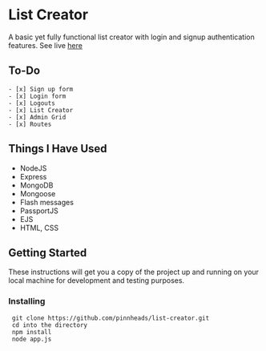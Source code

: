 # List Creator

A basic yet fully functional list creator with login and signup authentication features. See live [here](https://list-creator.herokuapp.com/)

## To-Do

    - [x] Sign up form
    - [x] Login form
    - [x] Logouts
    - [x] List Creator
    - [x] Admin Grid
    - [x] Routes

## Things I Have Used

- NodeJS
- Express
- MongoDB
- Mongoose
- Flash messages
- PassportJS
- EJS
- HTML, CSS

## Getting Started

These instructions will get you a copy of the project up and running on your local machine for development and testing purposes.

### Installing

```
 git clone https://github.com/pinnheads/list-creator.git
 cd into the directory
 npm install
 node app.js
```
